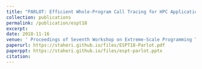 ```yaml
---
title: "PARLOT: Efficient Whole-Program Call Tracing for HPC Applications"
collection: publications
permalink: /publication/espt18
excerpt:
date: 2018-11-16
venue: ' Proceedings of Seventh Workshop on Extreme-Scale Programming Tools, Supercomputing Conference, Dallas, Texas, November 2018'
paperurl: https://staheri.github.io/files/ESPT18-Parlot.pdf
paperppt: https://staheri.github.io/files/espt-parlot.pptx
citation:
---
```

